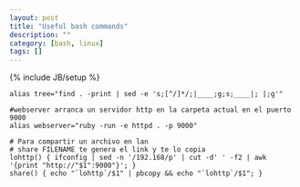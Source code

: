 ```yaml
---
layout: post
title: "Useful bash commands"
description: ""
category: [bash, linux]
tags: []
---
```

{% include JB/setup %}

    alias tree="find . -print | sed -e 's;[^/]*/;|____;g;s;____|; |;g'"

    #webserver arranca un servidor http en la carpeta actual en el puerto 9000
    alias webserver="ruby -run -e httpd . -p 9000"

    # Para compartir un archivo en lan
    # share FILENAME te genera el link y te lo copia
    lohttp() { ifconfig | sed -n '/192.168/p' | cut -d' ' -f2 | awk '{print "http://"$1":9000"}'; }
    share() { echo "`lohttp`/$1" | pbcopy && echo "`lohttp`/$1"; }

